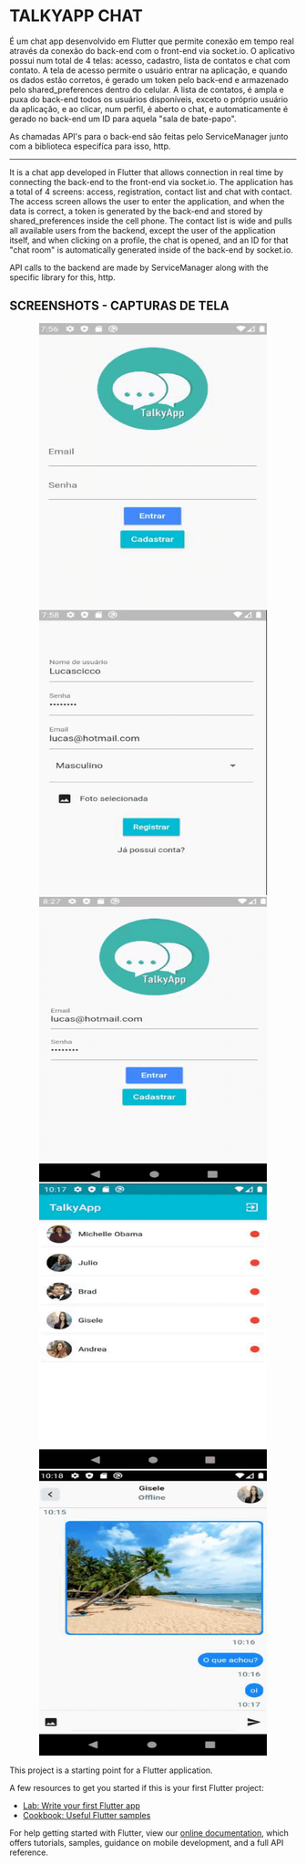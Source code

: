 # TALKYAPP CHAT

É um chat app desenvolvido em Flutter que permite conexão em tempo real através da conexão do back-end com o front-end via socket.io. O aplicativo possui num total de 4 telas: acesso, cadastro, lista de contatos e chat com contato.
A tela de acesso permite o usuário entrar na aplicação, e quando os dados estão corretos, é gerado um token pelo back-end e armazenado pelo shared_preferences dentro do celular. A lista de contatos, é ampla e puxa do back-end todos os usuários disponíveis, exceto o próprio usuário da aplicação, e ao clicar, num perfil, é aberto o chat, e automaticamente é gerado no back-end um ID para aquela "sala de bate-papo". 

As chamadas API's para o back-end são feitas pelo ServiceManager junto com a biblioteca especifíca para isso, http.

<hr/>

It is a chat app developed in Flutter that allows connection in real time by connecting the back-end to the front-end via socket.io. The application has a total of 4 screens: access, registration, contact list and chat with contact.
The access screen allows the user to enter the application, and when the data is correct, a token is generated by the back-end and stored by shared_preferences inside the cell phone. The contact list is wide and pulls all available users from the backend, except the user of the application itself, and when clicking on a profile, the chat is opened, and an ID for that "chat room" is automatically generated inside of the back-end by socket.io.

API calls to the backend are made by ServiceManager along with the specific library for this, http. 

## SCREENSHOTS - CAPTURAS DE TELA

<p align=center> 
    <span>
        <img src="assets/screenshots/page1.gif" width=400 height=500/>
        <img src="assets/screenshots/page2.gif" width=400 height=500/>
    </span>
    <br/>
    <span>
        <img src="assets/screenshots/page3.gif" width=400 height=500/>
        <img src="assets/screenshots/page4.gif" width=400 height=500/>
        <img src="assets/screenshots/page5.gif" width=400 height=500/>
    </span>
</p>

This project is a starting point for a Flutter application.

A few resources to get you started if this is your first Flutter project:

- [Lab: Write your first Flutter app](https://flutter.dev/docs/get-started/codelab)
- [Cookbook: Useful Flutter samples](https://flutter.dev/docs/cookbook)

For help getting started with Flutter, view our
[online documentation](https://flutter.dev/docs), which offers tutorials,
samples, guidance on mobile development, and a full API reference.
